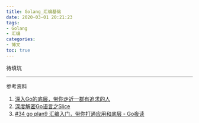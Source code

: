 ```yaml
---
title: Golang_汇编基础
date: 2020-03-01 20:21:23
tags:
- Golang
- 汇编
categories:
- 博文
toc: true
---
```


待填坑

---
参考资料
1. [深入Go的底层，带你走近一群有追求的人](https://mp.weixin.qq.com/s?__biz=MjM5MDUwNTQwMQ==&mid=2257483728&idx=1&sn=c881e621f4f2dfc0ff2277766249ced5&chksm=a5391706924e9e103424852355327c991a7ea2b939add74b949a1ed2cc7fbe62dc79c08efe2f&mpshare=1&scene=1&srcid=0301tMNtfeQb4MNqG5MGhI77&sharer_sharetime=1583045076748&sharer_shareid=0a5f0581869913747e54ca097f77ea2b&key=d9c35d22f9135c5e5abd167d30a97220bb7974a97aae4889edc2ed60660ee092d3931d7316ac6c9f95a785a4affeb4494f848ea1c12a18c45860c2cb767b879498f5390022e711314f5ae924081a9344&ascene=1&uin=MTA4MTU0ODIyMg%3D%3D&devicetype=Windows+7&version=6208006f&lang=zh_CN&exportkey=AbBZMfc%2FEs0Ptouu9JnS8Zg%3D&pass_ticket=H9KugKX66caf%2FO6hk1fW3TFdlTbKusIswgbiLVUQZcdxYhvcZNoDNBQ7FB7khUoW)
2. [深度解密Go语言之Slice](https://mp.weixin.qq.com/s?__biz=MzAxMzc4Mzk1Mw==&mid=2649840979&idx=1&sn=06247e933f624eec1239d891494ab21b&chksm=8398bbadb4ef32bbc46ee8e27f2287fbf41b53e0005594ec02b9230feefdb6cd5dfef8d2c412&scene=126&sessionid=1583042919&key=0176b95a2185ced1763d87f5d6158e926450bcd1548cf0b7c5fbbaab618786cfec2e4b1276e92bbfc1bc3b35b0a7e0f357485604e61fd50c3b8a4ce5405b7f3a483c16d3dcf2c81b8b3b23f4b3b934af&ascene=1&uin=MTA4MTU0ODIyMg%3D%3D&devicetype=Windows+7&version=6208006f&lang=zh_CN&exportkey=Af7yd%2FJsI2tikg%2F%2BWGTqHcI%3D&pass_ticket=H9KugKX66caf%2FO6hk1fW3TFdlTbKusIswgbiLVUQZcdxYhvcZNoDNBQ7FB7khUoW)
3. [#34 go plan9 汇编入门，带你打通应用和底层 - Go夜读](https://www.bilibili.com/video/av46494102/?redirectFrom=h5)

